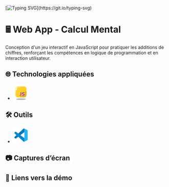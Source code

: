 [![Typing SVG](https://readme-typing-svg.demolab.com/?lines=Bienvenue+!)](https://git.io/typing-svg)

# 🖩 Web App - Calcul Mental

Conception d'un jeu interactif en JavaScript pour pratiquer les additions de chiffres, renforçant les compétences en logique de programmation et en interaction utilisateur.

## 🌐 Technologies appliquées

- ![Logo de js](./assets/img/icons8-javascript-50.png)


## 🛠️ Outils

- ![Logo de VS Code](./assets/img/icons8-code-studio-visuel-2019-50.png)

## 📷 Captures d’écran


## 🔗 Liens vers la démo
